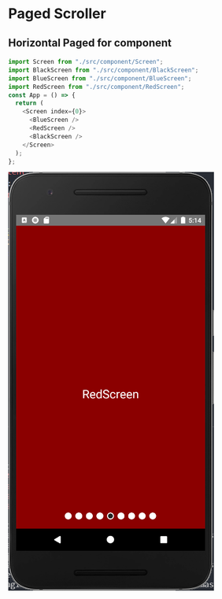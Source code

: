 ﻿# Paged Scroller
## Horizontal Paged for component

```javascript
import Screen from "./src/component/Screen";
import BlackScreen from "./src/component/BlackScreen";
import BlueScreen from "./src/component/BlueScreen";
import RedScreen from "./src/component/RedScreen";
const App = () => {
  return (
    <Screen index={0}>
      <BlueScreen />
      <RedScreen />
      <BlackScreen />
    </Screen>
  );
};

```

![](https://raw.githubusercontent.com/Mixoor/react-native-PagedComponent/master/Capture.png)
